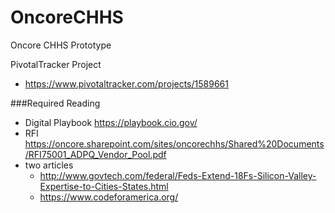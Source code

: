 # OncoreCHHS
Oncore CHHS Prototype

PivotalTracker Project
- https://www.pivotaltracker.com/projects/1589661

###Required Reading
- Digital Playbook https://playbook.cio.gov/
- RFI https://oncore.sharepoint.com/sites/oncorechhs/Shared%20Documents/RFI75001_ADPQ_Vendor_Pool.pdf
- two articles
  - http://www.govtech.com/federal/Feds-Extend-18Fs-Silicon-Valley-Expertise-to-Cities-States.html
  - https://www.codeforamerica.org/
